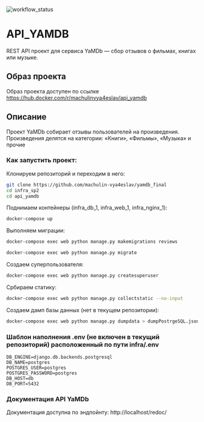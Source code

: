 ![workflow_status](https://github.com/machulin-vya4eslav/yamdb_final/actions/workflows/yamdb_workflow.yml/badge.svg)



# API_YAMDB
REST API проект для сервиса YaMDb — сбор отзывов о фильмах, книгах или музыке.

## Образ проекта
Образ проекта доступен по ссылке https://hub.docker.com/r/machulinvya4eslav/api_yamdb

## Описание

Проект YaMDb собирает отзывы пользователей на произведения.
Произведения делятся на категории: «Книги», «Фильмы», «Музыка» и прочие

### Как запустить проект:

Клонируем репозиторий и переходим в него:
```bash
git clone https://github.com/machulin-vya4eslav/yamdb_final
cd infra_sp2
cd api_yamdb
```

Поднимаем контейнеры (infra_db_1, infra_web_1, infra_nginx_1):
```bash
docker-compose up
```

Выполняем миграции:
```bash
docker-compose exec web python manage.py makemigrations reviews
```
```bash
docker-compose exec web python manage.py migrate
```

Создаем суперпользователя:
```bash
docker-compose exec web python manage.py createsuperuser
```

Србираем статику:
```bash
docker-compose exec web python manage.py collectstatic --no-input
```

Создаем дамп базы данных (нет в текущем репозитории):
```bash
docker-compose exec web python manage.py dumpdata > dumpPostrgeSQL.json
```

### Шаблон наполнения .env (не включен в текущий репозиторий) расположенный по пути infra/.env
```
DB_ENGINE=django.db.backends.postgresql
DB_NAME=postgres
POSTGRES_USER=postgres
POSTGRES_PASSWORD=postgres
DB_HOST=db
DB_PORT=5432
```

### Документация API YaMDb
Документация доступна по эндпойнту: http://localhost/redoc/